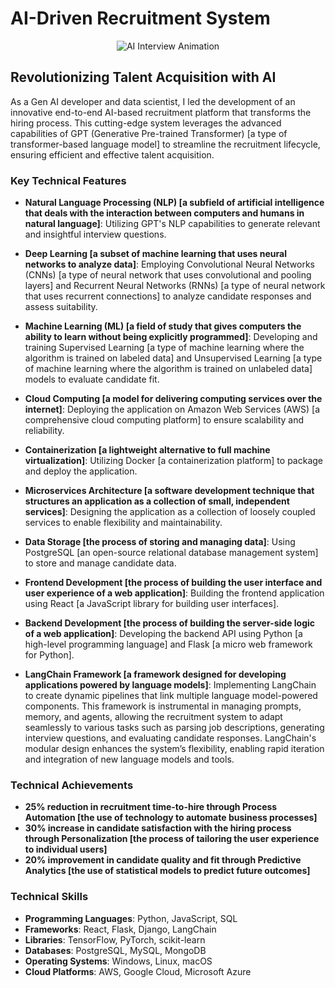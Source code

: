 # AI-Driven Recruitment System

<div style="text-align: center;">
  <img src="https://epe.brightspotcdn.com/c4/fc/d41779074e15b3d8a634c61c8c29/ai-interview-animated.gif" alt="AI Interview Animation">
</div>

## Revolutionizing Talent Acquisition with AI

As a Gen AI developer and data scientist, I led the development of an innovative end-to-end AI-based recruitment platform that transforms the hiring process. This cutting-edge system leverages the advanced capabilities of GPT (Generative Pre-trained Transformer) [a type of transformer-based language model] to streamline the recruitment lifecycle, ensuring efficient and effective talent acquisition.

### Key Technical Features

- **Natural Language Processing (NLP) [a subfield of artificial intelligence that deals with the interaction between computers and humans in natural language]**: Utilizing GPT's NLP capabilities to generate relevant and insightful interview questions.
  
- **Deep Learning [a subset of machine learning that uses neural networks to analyze data]**: Employing Convolutional Neural Networks (CNNs) [a type of neural network that uses convolutional and pooling layers] and Recurrent Neural Networks (RNNs) [a type of neural network that uses recurrent connections] to analyze candidate responses and assess suitability.
  
- **Machine Learning (ML) [a field of study that gives computers the ability to learn without being explicitly programmed]**: Developing and training Supervised Learning [a type of machine learning where the algorithm is trained on labeled data] and Unsupervised Learning [a type of machine learning where the algorithm is trained on unlabeled data] models to evaluate candidate fit.
  
- **Cloud Computing [a model for delivering computing services over the internet]**: Deploying the application on Amazon Web Services (AWS) [a comprehensive cloud computing platform] to ensure scalability and reliability.
  
- **Containerization [a lightweight alternative to full machine virtualization]**: Utilizing Docker [a containerization platform] to package and deploy the application.
  
- **Microservices Architecture [a software development technique that structures an application as a collection of small, independent services]**: Designing the application as a collection of loosely coupled services to enable flexibility and maintainability.
  
- **Data Storage [the process of storing and managing data]**: Using PostgreSQL [an open-source relational database management system] to store and manage candidate data.
  
- **Frontend Development [the process of building the user interface and user experience of a web application]**: Building the frontend application using React [a JavaScript library for building user interfaces].
  
- **Backend Development [the process of building the server-side logic of a web application]**: Developing the backend API using Python [a high-level programming language] and Flask [a micro web framework for Python].

- **LangChain Framework [a framework designed for developing applications powered by language models]**: Implementing LangChain to create dynamic pipelines that link multiple language model-powered components. This framework is instrumental in managing prompts, memory, and agents, allowing the recruitment system to adapt seamlessly to various tasks such as parsing job descriptions, generating interview questions, and evaluating candidate responses. LangChain's modular design enhances the system’s flexibility, enabling rapid iteration and integration of new language models and tools.

### Technical Achievements

- **25% reduction in recruitment time-to-hire through Process Automation [the use of technology to automate business processes]**
- **30% increase in candidate satisfaction with the hiring process through Personalization [the process of tailoring the user experience to individual users]**
- **20% improvement in candidate quality and fit through Predictive Analytics [the use of statistical models to predict future outcomes]**

### Technical Skills

- **Programming Languages**: Python, JavaScript, SQL
- **Frameworks**: React, Flask, Django, LangChain
- **Libraries**: TensorFlow, PyTorch, scikit-learn
- **Databases**: PostgreSQL, MySQL, MongoDB
- **Operating Systems**: Windows, Linux, macOS
- **Cloud Platforms**: AWS, Google Cloud, Microsoft Azure
